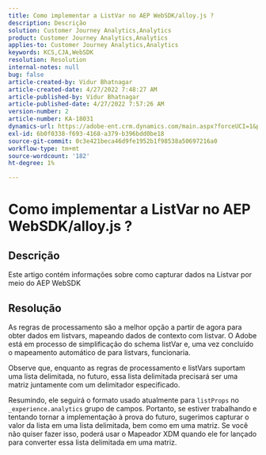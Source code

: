 ```yaml
---
title: Como implementar a ListVar no AEP WebSDK/alloy.js ?
description: Descrição
solution: Customer Journey Analytics,Analytics
product: Customer Journey Analytics,Analytics
applies-to: Customer Journey Analytics,Analytics
keywords: KCS,CJA,WebSDK
resolution: Resolution
internal-notes: null
bug: false
article-created-by: Vidur Bhatnagar
article-created-date: 4/27/2022 7:48:27 AM
article-published-by: Vidur Bhatnagar
article-published-date: 4/27/2022 7:57:26 AM
version-number: 2
article-number: KA-18031
dynamics-url: https://adobe-ent.crm.dynamics.com/main.aspx?forceUCI=1&pagetype=entityrecord&etn=knowledgearticle&id=5b1fd76a-fec5-ec11-a7b6-0022480a10ee
exl-id: 6b0f0338-f693-4168-a379-b396bdd0be18
source-git-commit: 0c3e421beca46d9fe1952b1f98538a50697216a0
workflow-type: tm+mt
source-wordcount: '182'
ht-degree: 1%

---
```


# Como implementar a ListVar no AEP WebSDK/alloy.js ?

## Descrição


Este artigo contém informações sobre como capturar dados na Listvar por meio do AEP WebSDK


## Resolução


As regras de processamento são a melhor opção a partir de agora para obter dados em listvars, mapeando dados de contexto com listvar. O Adobe está em processo de simplificação do schema listVar e, uma vez concluído o mapeamento automático de para listvars, funcionaria.

Observe que, enquanto as regras de processamento e listVars suportam uma lista delimitada, no futuro, essa lista delimitada precisará ser uma matriz juntamente com um delimitador especificado.

Resumindo, ele seguirá o formato usado atualmente para `listProps` no `_experience.analytics` grupo de campos. Portanto, se estiver trabalhando e tentando tornar a implementação à prova do futuro, sugerimos capturar o valor da lista em uma lista delimitada, bem como em uma matriz. Se você não quiser fazer isso, poderá usar o Mapeador XDM quando ele for lançado para converter essa lista delimitada em uma matriz.
